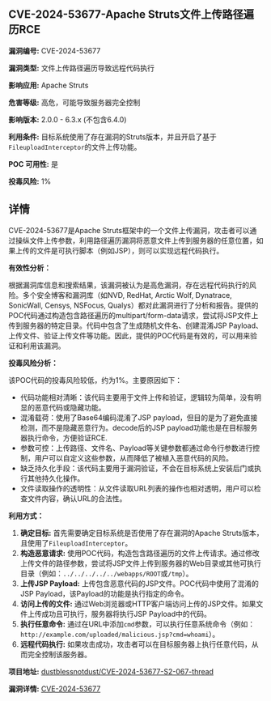## CVE-2024-53677-Apache Struts文件上传路径遍历RCE

**漏洞编号:** CVE-2024-53677

**漏洞类型:** 文件上传路径遍历导致远程代码执行

**影响应用:** Apache Struts

**危害等级:** 高危，可能导致服务器完全控制

**影响版本:** 2.0.0 - 6.3.x (不包含6.4.0)

**利用条件:** 目标系统使用了存在漏洞的Struts版本，并且开启了基于`FileuploadInterceptor`的文件上传功能。

**POC 可用性:** 是

**投毒风险:** 1%

## 详情

CVE-2024-53677是Apache Struts框架中的一个文件上传漏洞，攻击者可以通过操纵文件上传参数，利用路径遍历漏洞将恶意文件上传到服务器的任意位置，如果上传的文件是可执行脚本（例如JSP），则可以实现远程代码执行。

**有效性分析：**

根据漏洞库信息和搜索结果，该漏洞被认为是高危漏洞，存在远程代码执行的风险。多个安全博客和漏洞库（如NVD, RedHat, Arctic Wolf, Dynatrace, SonicWall, Censys, NSFocus, Qualys）都对此漏洞进行了分析和报告。提供的POC代码通过构造包含路径遍历的multipart/form-data请求，尝试将JSP文件上传到服务器的特定目录。代码中包含了生成随机文件名、创建混淆JSP Payload、上传文件、验证上传文件等功能。因此，提供的POC代码是有效的，可以用来验证和利用该漏洞。

**投毒风险分析：**

该POC代码的投毒风险较低，约为1%。主要原因如下：

*   代码功能相对清晰：该代码主要用于文件上传和验证，逻辑较为简单，没有明显的恶意代码或隐藏功能。
*   混淆载荷：使用了Base64编码混淆了JSP payload，但目的是为了避免直接检测，而不是隐藏恶意行为。decode后的JSP payload功能也是在目标服务器执行命令，方便验证RCE.
*   参数可控：上传路径、文件名、Payload等关键参数都通过命令行参数进行控制，用户可以自定义这些参数，从而降低了被植入恶意代码的风险。
*   缺乏持久化手段：该代码主要用于漏洞验证，不会在目标系统上安装后门或执行其他持久化操作。
*   文件读取操作的透明性：从文件读取URL列表的操作也相对透明，用户可以检查文件内容，确认URL的合法性。

**利用方式：**

1.  **确定目标:** 首先需要确定目标系统是否使用了存在漏洞的Apache Struts版本，且使用了`FileuploadInterceptor`。
2.  **构造恶意请求:** 使用POC代码，构造包含路径遍历的文件上传请求。通过修改上传文件的路径参数，尝试将JSP文件上传到服务器的Web目录或其他可执行目录（例如：`../../../../../webapps/ROOT`或`/tmp`）。
3.  **上传JSP Payload:** 上传包含恶意代码的JSP文件。POC代码中使用了混淆的JSP Payload，该Payload的功能是执行指定的命令。
4.  **访问上传的文件:** 通过Web浏览器或HTTP客户端访问上传的JSP文件。如果文件上传成功且可执行，服务器将执行JSP Payload中的代码。
5.  **执行任意命令:** 通过在URL中添加`cmd`参数，可以执行任意系统命令（例如：`http://example.com/uploaded/malicious.jsp?cmd=whoami`）。
6.  **远程代码执行:** 如果攻击成功，攻击者可以在目标服务器上执行任意代码，从而完全控制该服务器。


**项目地址:** [dustblessnotdust/CVE-2024-53677-S2-067-thread](https://github.com/dustblessnotdust/CVE-2024-53677-S2-067-thread)

**漏洞详情:** [CVE-2024-53677](https://nvd.nist.gov/vuln/detail/CVE-2024-53677)